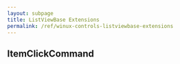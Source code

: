 ```yaml
---
layout: subpage
title: ListViewBase Extensions
permalink: /ref/winux-controls-listviewbase-extensions
---
```


## ItemClickCommand